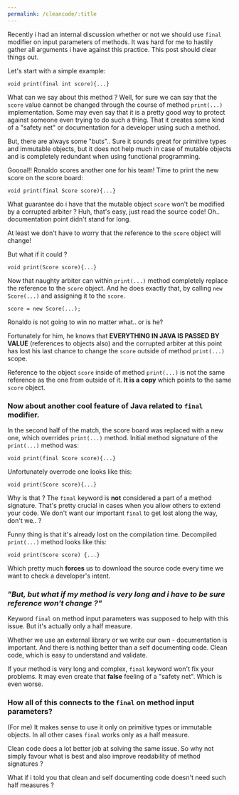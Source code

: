```yaml
---
permalink: /cleancode/:title
---
```


Recently i had an internal discussion whether or not we should use `final` modifier on input parameters of methods.
It was hard for me to hastily gather all arguments i have against this practice. This post should clear things out.

Let's start with a simple example:
```
void print(final int score){...}  
```
What can we say about this method ? Well, for sure we can say that the `score` value cannot be changed
through the course of method `print(...)` implementation. Some may even say that it is a pretty good way to protect
against someone even trying to do such a thing. That it creates some kind of a "safety net" or documentation for
a developer using such a method.

But, there are always some "buts".. Sure it sounds great for primitive types and immutable objects, but it does not help
much in case of mutable objects and is completely redundant when using functional programming.

Goooal!! Ronaldo scores another one for his team! Time to print the new score on the score board:
```
void print(final Score score){...}
```
What guarantee do i have that the mutable object `score` won't be modified by a corrupted arbiter ?
Huh, that's easy, just read the source code! Oh.. documentation point didn't stand for long.

At least we don't have to worry that the reference to the `score` object will change!

But what if it could ?
```
void print(Score score){...}
```
Now that naughty arbiter can within `print(...)` method completely replace the reference to the `score` object.
And he does exactly that, by calling `new Score(...)` and assigning it to the `score`.
```
score = new Score(...);
```
Ronaldo is not going to win no matter what.. or is he?

Fortunately for him, he knows that **EVERYTHING IN JAVA IS PASSED BY VALUE** (references to objects also)
and the corrupted arbiter at this point has lost his last chance to change the `score` outside of method `print(...)` scope.

Reference to the object `score` inside of method `print(...)` is not the same reference as the one from outside of it.
**It is a copy** which points to the same `score` object.

### Now about another cool feature of Java related to `final` modifier. 

In the second half of the match, the score board was replaced with a new one, which overrides `print(...)` method.
Initial method signature of the `print(...)` method was:
```
void print(final Score score){...}
```
Unfortunately overrode one looks like this:
```
void print(Score score){...}
```
Why is that ? The `final` keyword is **not** considered a part of a method signature.
That's pretty crucial in cases when you allow others to extend your code. We don't want our important `final` to get lost
along the way, don't we.. ?

Funny thing is that it's already lost on the compilation time. Decompiled `print(...)` method looks like this:
```
void print(Score score) {...}
```
Which pretty much **forces** us to download the source code every time we want to check a developer's intent.

### _"But, but what if my method is very long and i have to be sure reference won't change ?"_
 
Keyword `final` on method input parameters was supposed to help with this issue. But it's actually only a half measure.

Whether we use an external library or we write our own - documentation is important. And there is nothing better than
a self documenting code. Clean code, which is easy to understand and validate.

If your method is very long and complex, `final` keyword won't fix your problems. It may even create that **false** feeling
of a "safety net". Which is even worse.

### How all of this connects to the `final` on method input parameters?

(For me) It makes sense to use it only on primitive types or immutable objects. In all other cases `final` works only as a half measure.

Clean code does a lot better job at solving the same issue. So why not simply favour what is best and also improve readability
of method signatures ?

What if i told you that clean and self documenting code doesn't need such half measures ?
